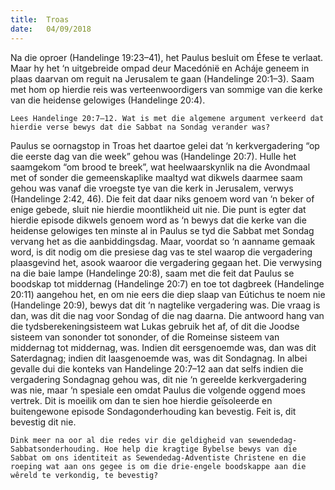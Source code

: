 ```yaml
---
title:  Troas
date:   04/09/2018
---
```


Na die oproer (Handelinge 19:23–41), het Paulus besluit om Éfese te verlaat. Maar hy het ‘n uitgebreide ompad deur Macedónië en Acháje geneem in plaas daarvan om reguit na Jerusalem te gaan (Handelinge 20:1–3). Saam met hom op hierdie reis was verteenwoordigers van sommige van die kerke van die heidense gelowiges (Handelinge 20:4).

`Lees Handelinge 20:7–12. Wat is met die algemene argument verkeerd dat hierdie verse bewys dat die Sabbat na Sondag verander was?`

Paulus se oornagstop in Troas het daartoe gelei dat ‘n kerkvergadering “op die eerste dag van die week” gehou was (Handelinge 20:7). Hulle het saamgekom “om brood te breek”, wat heelwaarskynlik na die Avondmaal met of sonder die gemeenskaplike maaltyd wat dikwels daarmee saam gehou was vanaf die vroegste tye van die kerk in Jerusalem, verwys (Handelinge 2:42, 46). Die feit dat daar niks genoem word van ‘n beker of enige gebede, sluit nie hierdie moontlikheid uit nie. Die punt is egter dat hierdie episode dikwels genoem word as ‘n bewys dat die kerke van die heidense gelowiges ten minste al in Paulus se tyd die Sabbat met Sondag vervang het as die aanbiddingsdag. Maar, voordat so ‘n aanname gemaak word, is dit nodig om die presiese dag vas te stel waarop die vergadering plaasgevind het, asook waaroor die vergadering gegaan het. Die verwysing na die baie lampe (Handelinge 20:8), saam met die feit dat Paulus se boodskap tot middernag (Handelinge 20:7) en toe tot dagbreek (Handelinge 20:11) aangehou het, en om nie eers die diep slaap van Eútichus te noem nie (Handelinge 20:9), bewys dat dit ‘n nagtelike vergadering was. Die vraag is dan, was dit die nag voor Sondag of die nag daarna. Die antwoord hang van die tydsberekeningsisteem wat Lukas gebruik het af, of dit die Joodse sisteem van sononder tot sononder, of die Romeinse sisteem van middernag tot middernag, was. Indien dit eersgenoemde was, dan was dit Saterdagnag; indien dit laasgenoemde was, was dit Sondagnag. In albei gevalle dui die konteks van Handelinge 20:7–12 aan dat selfs indien die vergadering Sondagnag gehou was, dit nie ‘n gereelde kerkvergadering was nie, maar ‘n spesiale een omdat Paulus die volgende oggend moes vertrek. Dit is moeilik om dan te sien hoe hierdie geïsoleerde en buitengewone episode Sondagonderhouding kan bevestig. Feit is, dit bevestig dit nie.

`Dink meer na oor al die redes vir die geldigheid van sewendedag- Sabbatsonderhouding. Hoe help die kragtige Bybelse bewys van die Sabbat om ons identiteit as Sewendedag-Adventiste Christene en die roeping wat aan ons gegee is om die drie-engele boodskappe aan die wêreld te verkondig, te bevestig?`